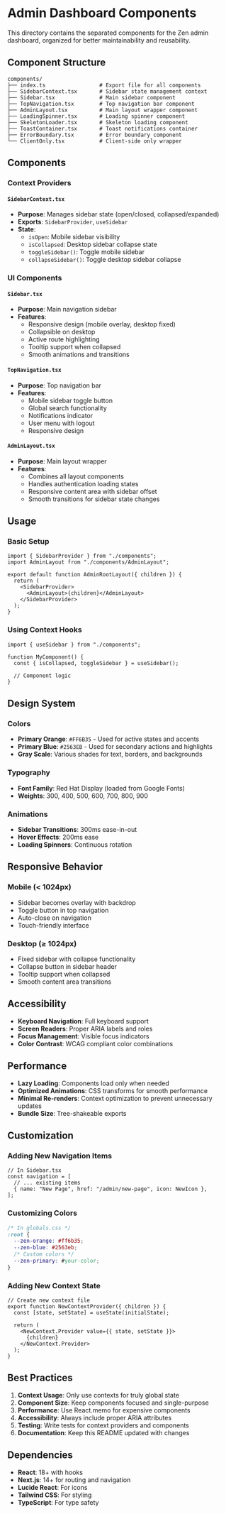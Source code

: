 # Admin Dashboard Components

This directory contains the separated components for the Zen admin dashboard, organized for better maintainability and reusability.

## Component Structure

```
components/
├── index.ts                 # Export file for all components
├── SidebarContext.tsx       # Sidebar state management context
├── Sidebar.tsx              # Main sidebar component
├── TopNavigation.tsx        # Top navigation bar component
├── AdminLayout.tsx          # Main layout wrapper component
├── LoadingSpinner.tsx       # Loading spinner component
├── SkeletonLoader.tsx       # Skeleton loading component
├── ToastContainer.tsx       # Toast notifications container
├── ErrorBoundary.tsx        # Error boundary component
└── ClientOnly.tsx           # Client-side only wrapper
```

## Components

### Context Providers

#### `SidebarContext.tsx`

- **Purpose**: Manages sidebar state (open/closed, collapsed/expanded)
- **Exports**: `SidebarProvider`, `useSidebar`
- **State**:
  - `isOpen`: Mobile sidebar visibility
  - `isCollapsed`: Desktop sidebar collapse state
  - `toggleSidebar()`: Toggle mobile sidebar
  - `collapseSidebar()`: Toggle desktop sidebar collapse

### UI Components

#### `Sidebar.tsx`

- **Purpose**: Main navigation sidebar
- **Features**:
  - Responsive design (mobile overlay, desktop fixed)
  - Collapsible on desktop
  - Active route highlighting
  - Tooltip support when collapsed
  - Smooth animations and transitions

#### `TopNavigation.tsx`

- **Purpose**: Top navigation bar
- **Features**:
  - Mobile sidebar toggle button
  - Global search functionality
  - Notifications indicator
  - User menu with logout
  - Responsive design

#### `AdminLayout.tsx`

- **Purpose**: Main layout wrapper
- **Features**:
  - Combines all layout components
  - Handles authentication loading states
  - Responsive content area with sidebar offset
  - Smooth transitions for sidebar state changes

## Usage

### Basic Setup

```tsx
import { SidebarProvider } from "./components";
import AdminLayout from "./components/AdminLayout";

export default function AdminRootLayout({ children }) {
  return (
    <SidebarProvider>
      <AdminLayout>{children}</AdminLayout>
    </SidebarProvider>
  );
}
```

### Using Context Hooks

```tsx
import { useSidebar } from "./components";

function MyComponent() {
  const { isCollapsed, toggleSidebar } = useSidebar();

  // Component logic
}
```

## Design System

### Colors

- **Primary Orange**: `#FF6B35` - Used for active states and accents
- **Primary Blue**: `#2563EB` - Used for secondary actions and highlights
- **Gray Scale**: Various shades for text, borders, and backgrounds

### Typography

- **Font Family**: Red Hat Display (loaded from Google Fonts)
- **Weights**: 300, 400, 500, 600, 700, 800, 900

### Animations

- **Sidebar Transitions**: 300ms ease-in-out
- **Hover Effects**: 200ms ease
- **Loading Spinners**: Continuous rotation

## Responsive Behavior

### Mobile (< 1024px)

- Sidebar becomes overlay with backdrop
- Toggle button in top navigation
- Auto-close on navigation
- Touch-friendly interface

### Desktop (≥ 1024px)

- Fixed sidebar with collapse functionality
- Collapse button in sidebar header
- Tooltip support when collapsed
- Smooth content area transitions

## Accessibility

- **Keyboard Navigation**: Full keyboard support
- **Screen Readers**: Proper ARIA labels and roles
- **Focus Management**: Visible focus indicators
- **Color Contrast**: WCAG compliant color combinations

## Performance

- **Lazy Loading**: Components load only when needed
- **Optimized Animations**: CSS transforms for smooth performance
- **Minimal Re-renders**: Context optimization to prevent unnecessary updates
- **Bundle Size**: Tree-shakeable exports

## Customization

### Adding New Navigation Items

```tsx
// In Sidebar.tsx
const navigation = [
  // ... existing items
  { name: "New Page", href: "/admin/new-page", icon: NewIcon },
];
```

### Customizing Colors

```css
/* In globals.css */
:root {
  --zen-orange: #ff6b35;
  --zen-blue: #2563eb;
  /* Custom colors */
  --zen-primary: #your-color;
}
```

### Adding New Context State

```tsx
// Create new context file
export function NewContextProvider({ children }) {
  const [state, setState] = useState(initialState);

  return (
    <NewContext.Provider value={{ state, setState }}>
      {children}
    </NewContext.Provider>
  );
}
```

## Best Practices

1. **Context Usage**: Only use contexts for truly global state
2. **Component Size**: Keep components focused and single-purpose
3. **Performance**: Use React.memo for expensive components
4. **Accessibility**: Always include proper ARIA attributes
5. **Testing**: Write tests for context providers and components
6. **Documentation**: Keep this README updated with changes

## Dependencies

- **React**: 18+ with hooks
- **Next.js**: 14+ for routing and navigation
- **Lucide React**: For icons
- **Tailwind CSS**: For styling
- **TypeScript**: For type safety
